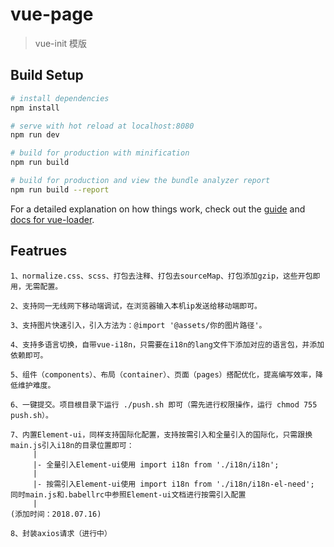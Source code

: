 # vue-page

> vue-init 模版

## Build Setup

``` bash
# install dependencies
npm install

# serve with hot reload at localhost:8080
npm run dev

# build for production with minification
npm run build

# build for production and view the bundle analyzer report
npm run build --report
```

For a detailed explanation on how things work, check out the [guide](http://vuejs-templates.github.io/webpack/) and [docs for vue-loader](http://vuejs.github.io/vue-loader).

## Featrues

```
1、normalize.css、scss、打包去注释、打包去sourceMap、打包添加gzip，这些开包即用，无需配置。

2、支持同一无线网下移动端调试，在浏览器输入本机ip发送给移动端即可。

3、支持图片快速引入，引入方法为：@import '@assets/你的图片路径'。

4、支持多语言切换，自带vue-i18n，只需要在i18n的lang文件下添加对应的语言包，并添加依赖即可。

5、组件（components）、布局（container）、页面（pages）搭配优化，提高编写效率，降低维护难度。

6、一键提交。项目根目录下运行 ./push.sh 即可（需先进行权限操作，运行 chmod 755 push.sh）。

7、内置Element-ui，同样支持国际化配置，支持按需引入和全量引入的国际化，只需跟换main.js引入i18n的目录位置即可：
     |
     |- 全量引入Element-ui使用 import i18n from './i18n/i18n';
     |
     |- 按需引入Element-ui使用 import i18n from './i18n/i18n-el-need'; 同时main.js和.babellrc中参照Element-ui文档进行按需引入配置
     |
(添加时间：2018.07.16)

8、封装axios请求（进行中）

```
